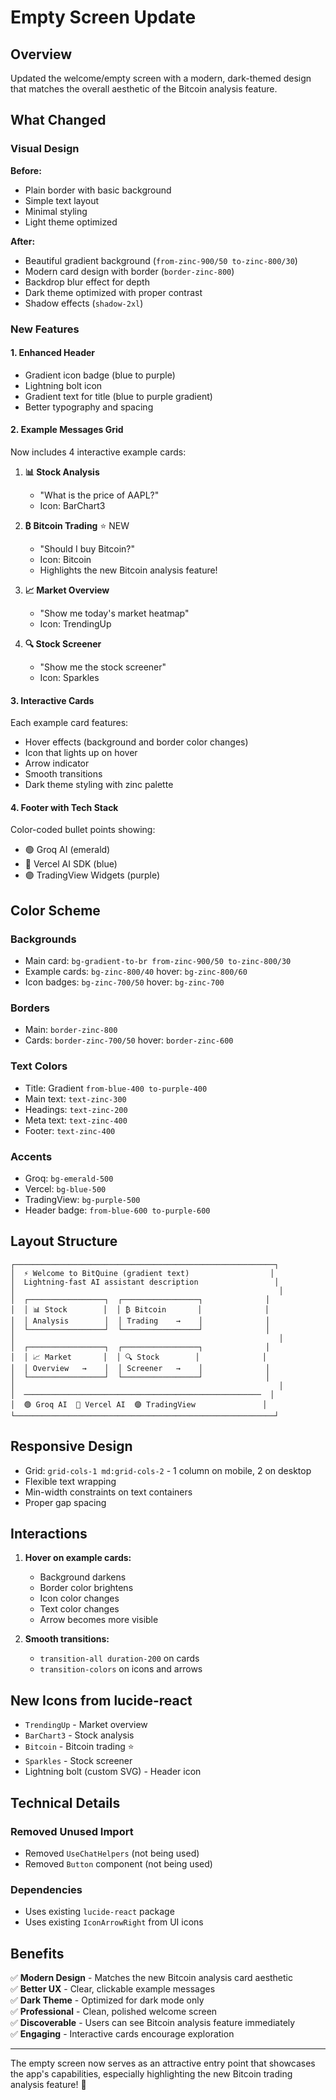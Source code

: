 # Empty Screen Update

## Overview
Updated the welcome/empty screen with a modern, dark-themed design that matches the overall aesthetic of the Bitcoin analysis feature.

## What Changed

### Visual Design
**Before:**
- Plain border with basic background
- Simple text layout
- Minimal styling
- Light theme optimized

**After:**
- Beautiful gradient background (`from-zinc-900/50 to-zinc-800/30`)
- Modern card design with border (`border-zinc-800`)
- Backdrop blur effect for depth
- Dark theme optimized with proper contrast
- Shadow effects (`shadow-2xl`)

### New Features

#### 1. **Enhanced Header**
- Gradient icon badge (blue to purple)
- Lightning bolt icon
- Gradient text for title (blue to purple gradient)
- Better typography and spacing

#### 2. **Example Messages Grid**
Now includes 4 interactive example cards:

1. **📊 Stock Analysis**
   - "What is the price of AAPL?"
   - Icon: BarChart3

2. **₿ Bitcoin Trading** ⭐ NEW
   - "Should I buy Bitcoin?"
   - Icon: Bitcoin
   - Highlights the new Bitcoin analysis feature!

3. **📈 Market Overview**
   - "Show me today's market heatmap"
   - Icon: TrendingUp

4. **🔍 Stock Screener**
   - "Show me the stock screener"
   - Icon: Sparkles

#### 3. **Interactive Cards**
Each example card features:
- Hover effects (background and border color changes)
- Icon that lights up on hover
- Arrow indicator
- Smooth transitions
- Dark theme styling with zinc palette

#### 4. **Footer with Tech Stack**
Color-coded bullet points showing:
- 🟢 Groq AI (emerald)
- 🔵 Vercel AI SDK (blue)
- 🟣 TradingView Widgets (purple)

## Color Scheme

### Backgrounds
- Main card: `bg-gradient-to-br from-zinc-900/50 to-zinc-800/30`
- Example cards: `bg-zinc-800/40` hover: `bg-zinc-800/60`
- Icon badges: `bg-zinc-700/50` hover: `bg-zinc-700`

### Borders
- Main: `border-zinc-800`
- Cards: `border-zinc-700/50` hover: `border-zinc-600`

### Text Colors
- Title: Gradient `from-blue-400 to-purple-400`
- Main text: `text-zinc-300`
- Headings: `text-zinc-200`
- Meta text: `text-zinc-400`
- Footer: `text-zinc-400`

### Accents
- Groq: `bg-emerald-500`
- Vercel: `bg-blue-500`
- TradingView: `bg-purple-500`
- Header badge: `from-blue-600 to-purple-600`

## Layout Structure

```
┌──────────────────────────────────────────────────────────┐
│  ⚡ Welcome to BitQuine (gradient text)                  │
│  Lightning-fast AI assistant description                 │
│                                                           │
│  ┌─────────────────┐  ┌─────────────────┐              │
│  │ 📊 Stock        │  │ ₿ Bitcoin       │              │
│  │ Analysis        │  │ Trading    →    │              │
│  └─────────────────┘  └─────────────────┘              │
│                                                           │
│  ┌─────────────────┐  ┌─────────────────┐              │
│  │ 📈 Market       │  │ 🔍 Stock        │              │
│  │ Overview   →    │  │ Screener   →    │              │
│  └─────────────────┘  └─────────────────┘              │
│                                                           │
│  ─────────────────────────────────────────────────────  │
│  🟢 Groq AI  🔵 Vercel AI  🟣 TradingView               │
└──────────────────────────────────────────────────────────┘
```

## Responsive Design
- Grid: `grid-cols-1 md:grid-cols-2` - 1 column on mobile, 2 on desktop
- Flexible text wrapping
- Min-width constraints on text containers
- Proper gap spacing

## Interactions
1. **Hover on example cards:**
   - Background darkens
   - Border color brightens
   - Icon color changes
   - Text color changes
   - Arrow becomes more visible

2. **Smooth transitions:**
   - `transition-all duration-200` on cards
   - `transition-colors` on icons and arrows

## New Icons from lucide-react
- `TrendingUp` - Market overview
- `BarChart3` - Stock analysis
- `Bitcoin` - Bitcoin trading ⭐
- `Sparkles` - Stock screener
- Lightning bolt (custom SVG) - Header icon

## Technical Details

### Removed Unused Import
- Removed `UseChatHelpers` (not being used)
- Removed `Button` component (not being used)

### Dependencies
- Uses existing `lucide-react` package
- Uses existing `IconArrowRight` from UI icons

## Benefits

✅ **Modern Design** - Matches the new Bitcoin analysis card aesthetic  
✅ **Better UX** - Clear, clickable example messages  
✅ **Dark Theme** - Optimized for dark mode only  
✅ **Professional** - Clean, polished welcome screen  
✅ **Discoverable** - Users can see Bitcoin analysis feature immediately  
✅ **Engaging** - Interactive cards encourage exploration  

---

The empty screen now serves as an attractive entry point that showcases the app's capabilities, especially highlighting the new Bitcoin trading analysis feature! 🚀
